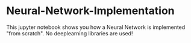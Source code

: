 # Neural-Network-Implementation
This jupyter notebook shows you how a Neural Network is implemented "from scratch". No deeplearning libraries are used!
